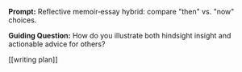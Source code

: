 
**Prompt:** Reflective memoir‑essay hybrid: compare "then" vs. "now" choices.

**Guiding Question:** How do you illustrate both hindsight insight and actionable advice for others?





[[writing plan]]